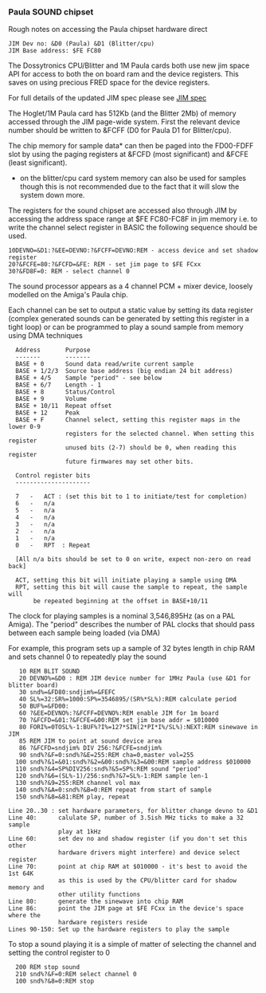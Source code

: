 
### Paula SOUND chipset

Rough notes on accessing the Paula chipset hardware direct

~~~~
JIM Dev no: &D0 (Paula) &D1 (Blitter/cpu)
JIM Base address: $FE FC80
~~~~

The Dossytronics CPU/Blitter and 1M Paula cards both use new jim space API for
access to both the on board ram  and the device registers. This saves on using
precious FRED space for the device registers.

For full details of the updated JIM spec please see [JIM spec](https://raw.githubusercontent.com/dominicbeesley/DataCentre/master/jim-spec-2019.txt)

The Hoglet/1M Paula card has 512Kb (and the Blitter 2Mb) of memory accessed 
through the JIM page-wide system. First the relevant device number should be
written to &FCFF (D0 for Paula D1 for Blitter/cpu). 

The chip memory for sample data* can then be paged into the FD00-FDFF slot by
using the paging registers at &FCFD (most significant) and &FCFE 
(least significant).

* on the blitter/cpu card system memory can also be used for samples though this 
is not recommended due to the fact that it will slow the system down more.

The registers for the sound chipset are accessed also through JIM by accessing 
the address space range at $FE FC80-FC8F in jim memory i.e. to write the 
channel select register in BASIC the following sequence should be used.

~~~~
10DEVNO=&D1:?&EE=DEVNO:?&FCFF=DEVNO:REM - access device and set shadow register
20?&FCFE=80:?&FCFD=&FE: REM - set jim page to $FE FCxx
30?&FD8F=0: REM - select channel 0
~~~~

The sound processor appears as a 4 channel PCM + mixer device, loosely modelled
on the Amiga's Paula chip.

Each channel can be set to output a static value by setting its data register
(complex generated sounds can be generated by setting this register in a tight
loop) or can be programmed to play a sound sample from memory using DMA 
techniques

~~~~
  Address       Purpose
  -------       -------
  BASE + 0      Sound data read/write current sample
  BASE + 1/2/3  Source base address (big endian 24 bit address)
  BASE + 4/5    Sample "period" - see below
  BASE + 6/7    Length - 1
  BASE + 8      Status/Control
  BASE + 9      Volume 
  BASE + 10/11  Repeat offset
  BASE + 12     Peak 
  BASE + F      Channel select, setting this register maps in the lower 0-9 
                registers for the selected channel. When setting this register
                unused bits (2-7) should be 0, when reading this register
                future firmwares may set other bits.

  Control register bits
  ---------------------

  7   -   ACT : (set this bit to 1 to initiate/test for completion)
  6   -   n/a
  5   -   n/a
  4   -   n/a
  3   -   n/a
  2   -   n/a
  1   -   n/a
  0   -   RPT  : Repeat

  [All n/a bits should be set to 0 on write, expect non-zero on read back]

  ACT, setting this bit will initiate playing a sample using DMA
  RPT, setting this bit will cause the sample to repeat, the sample will
       be repeated beginning at the offset in BASE+10/11
~~~~

The clock for playing samples is a nominal 3,546,895Hz (as on a PAL Amiga). 
The "period" describes the number of PAL clocks that should pass between each
sample being loaded (via DMA)

For example, this program sets up a sample of 32 bytes length in chip RAM
and sets channel 0 to repeatedly play the sound

~~~~
   10 REM BLIT SOUND
   20 DEVNO%=&D0 : REM JIM device number for 1MHz Paula (use &D1 for blitter board)
   30 snd%=&FD80:sndjim%=&FEFC
   40 SL%=32:SR%=1000:SP%=3546895/(SR%*SL%):REM calculate period
   50 BUF%=&FD00:
   60 ?&EE=DEVNO%:?&FCFF=DEVNO%:REM enable JIM for 1m board
   70 ?&FCFD=&01:?&FCFE=&00:REM set jim base addr = $010000
   80 FORI%=0TOSL%-1:BUF%?I%=127*SIN(2*PI*I%/SL%):NEXT:REM sinewave in JIM
   85 REM JIM to point at sound device area
   86 ?&FCFD=sndjim% DIV 256:?&FCFE=sndjim%
   90 snd%?&F=0:snd%?&E=255:REM cha=0,master vol=255
  100 snd%?&1=&01:snd%?&2=&00:snd%?&3=&00:REM sample address $010000
  110 snd%?&4=SP%DIV256:snd%?&5=SP%:REM sound "period"
  120 snd%?&6=(SL%-1)/256:snd%?&7=SL%-1:REM sample len-1
  130 snd%?&9=255:REM channel vol max
  140 snd%?&A=0:snd%?&B=0:REM repeat from start of sample
  150 snd%?&8=&81:REM play, repeat
~~~~

~~~~
Line 20..30 : set hardware parameters, for blitter change devno to &D1
Line 40:      calulate SP, number of 3.5ish MHz ticks to make a 32 sample 
              play at 1kHz
Line 60:      set dev no and shadow register (if you don't set this other 
              hardware drivers might interfere) and device select register
Line 70:      point at chip RAM at $010000 - it's best to avoid the 1st 64K
              as this is used by the CPU/blitter card for shadow memory and
              other utility functions
Line 80:      generate the sinewave into chip RAM
Line 86:      point the JIM page at $FE FCxx in the device's space where the
              hardware registers reside
Lines 90-150: Set up the hardware registers to play the sample
~~~~

To stop a sound playing it is a simple of matter of selecting the channel and
setting the control register to 0

~~~~
  200 REM stop sound
  210 snd%?&F=0:REM select channel 0
  100 snd%?&8=0:REM stop
~~~~

